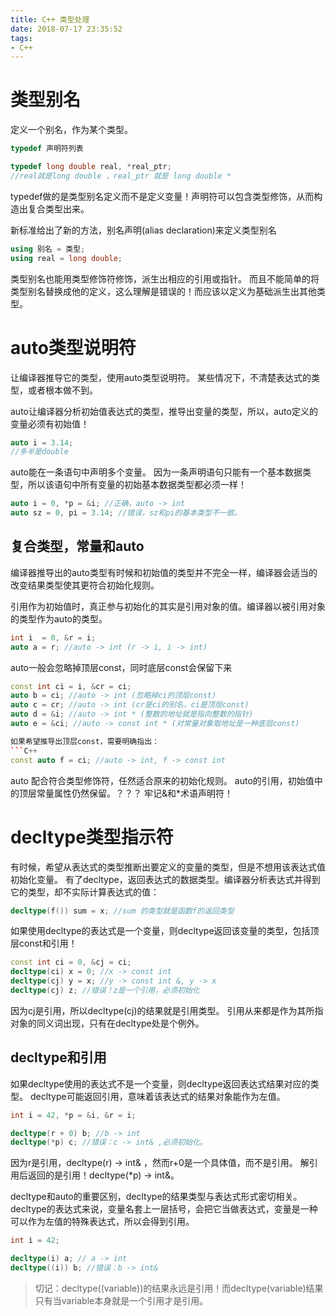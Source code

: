 ```yaml
---
title: C++ 类型处理
date: 2018-07-17 23:35:52
tags:
- C++
---
```


# 类型别名

定义一个别名，作为某个类型。

```C++
typedef 声明符列表

typedef long double real, *real_ptr;
//real就是long double ，real_ptr 就是 long double *
```

typedef做的是类型别名定义而不是定义变量！声明符可以包含类型修饰，从而构造出复合类型出来。

新标准给出了新的方法，别名声明(alias declaration)来定义类型别名

```C++
using 别名 = 类型;
using real = long double;
```

类型别名也能用类型修饰符修饰，派生出相应的引用或指针。
而且不能简单的将类型别名替换成他的定义，这么理解是错误的！而应该以定义为基础派生出其他类型。

# auto类型说明符

让编译器推导它的类型，使用auto类型说明符。
某些情况下，不清楚表达式的类型，或者根本做不到。

auto让编译器分析初始值表达式的类型，推导出变量的类型，所以，auto定义的变量必须有初始值！

```C++
auto i = 3.14;
//多半是double
```

auto能在一条语句中声明多个变量。
因为一条声明语句只能有一个基本数据类型，所以该语句中所有变量的初始基本数据类型都必须一样！

```C++
auto i = 0, *p = &i; //正确，auto -> int
auto sz = 0, pi = 3.14; //错误，sz和pi的基本类型不一致。
```

## 复合类型，常量和auto

编译器推导出的auto类型有时候和初始值的类型并不完全一样，编译器会适当的改变结果类型使其更符合初始化规则。

引用作为初始值时，真正参与初始化的其实是引用对象的值。编译器以被引用对象的类型作为auto的类型。
```C++
int i  = 0, &r = i;
auto a = r; //auto -> int (r -> i, i -> int)
```

auto一般会忽略掉顶层const，同时底层const会保留下来
```C++
const int ci = i, &cr = ci;
auto b = ci; //auto -> int (忽略掉ci的顶层const)
auto c = cr; //auto -> int (cr是ci的别名，ci是顶层const)
auto d = &i; //auto -> int * (整数的地址就是指向整数的指针)
auto e = &ci; //auto -> const int * (对常量对象取地址是一种底层const)

如果希望推导出顶层const，需要明确指出：
```C++
const auto f = ci; //auto -> int, f -> const int
```

auto 配合符合类型修饰符，任然适合原来的初始化规则。
auto的引用，初始值中的顶层常量属性仍然保留。？？？
牢记&和*术语声明符！

# decltype类型指示符

有时候，希望从表达式的类型推断出要定义的变量的类型，但是不想用该表达式值初始化变量。
有了decltype，返回表达式的数据类型。编译器分析表达式并得到它的类型，却不实际计算表达式的值：

```C++
decltype(f()) sum = x; //sum 的类型就是函数f的返回类型
```

如果使用decltype的表达式是一个变量，则decltype返回该变量的类型，包括顶层const和引用！

```C++
const int ci = 0, &cj = ci;
decltype(ci) x = 0; //x -> const int
decltype(cj) y = x; //y -> const int &, y -> x
decltype(cj) z; //错误！z是一个引用，必须初始化
```

因为cj是引用，所以decltype(cj)的结果就是引用类型。
引用从来都是作为其所指对象的同义词出现，只有在decltype处是个例外。

## decltype和引用

如果decltype使用的表达式不是一个变量，则decltype返回表达式结果对应的类型。
decltype可能返回引用，意味着该表达式的结果对象能作为左值。

```C++
int i = 42, *p = &i, &r = i;

decltype(r + 0) b; //b -> int
decltype(*p) c; //错误：c -> int& ,必须初始化。
```

因为r是引用，decltype(r) -> int& ，然而r+0是一个具体值，而不是引用。
解引用后返回的是引用！decltype(*p) -> int&。

decltype和auto的重要区别，decltype的结果类型与表达式形式密切相关。
decltype的表达式来说，变量名套上一层括号，会把它当做表达式，变量是一种可以作为左值的特殊表达式，所以会得到引用。

```C++
int i = 42;

decltype(i) a; // a -> int
decltype((i)) b; //错误：b -> int&
```

> 切记：decltype((variable))的结果永远是引用！而decltype(variable)结果只有当variable本身就是一个引用才是引用。

